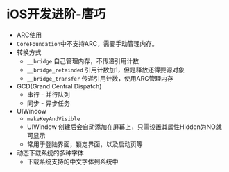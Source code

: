 # iOS开发进阶-唐巧

- ARC使用
- `CoreFoundation`中不支持ARC，需要手动管理内存。
- 转换方式
    - `__bridge` 自己管理内存，不传递引用计数
    - `__bridge_retainded` 引用计数加1，但是释放还得要源对象
    - `__bridge_transfer` 传递引用计数，使用ARC管理内存
- GCD(Grand Central Dispatch)
    - 串行 - 并行队列
    - 同步 - 异步任务
- UIWindow
    - `makeKeyAndVisible` 
    - UIWindow 创建后会自动添加在屏幕上，只需设置其属性Hidden为NO就可显示
    - 常用于登陆界面，锁定界面，以及启动页等
- 动态下载系统的多种字体
    - 下载系统支持的中文字体到系统中 